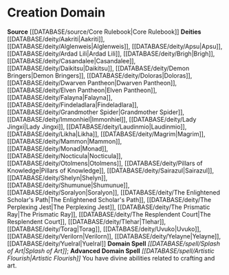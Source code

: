 ﻿---
advanced_domain_spell: '[[DATABASE/spell/Artistic Flourish|Artistic Flourish]]'
deity:
- '[[DATABASE/deity/Aakriti|Aakriti]]'
- '[[DATABASE/deity/Alglenweis|Alglenweis]]'
- '[[DATABASE/deity/Apsu|Apsu]]'
- '[[DATABASE/deity/Ardad Lili|Ardad Lili]]'
- '[[DATABASE/deity/Brigh|Brigh]]'
- '[[DATABASE/deity/Casandalee|Casandalee]]'
- '[[DATABASE/deity/Daikitsu|Daikitsu]]'
- '[[DATABASE/deity/Demon Bringers|DemonBringers]]'
- '[[DATABASE/deity/Doloras|Doloras]]'
- '[[DATABASE/deity/Dwarven Pantheon|Dwarven Pantheon]]'
- '[[DATABASE/deity/Elven Pantheon|Elven Pantheon]]'
- '[[DATABASE/deity/Falayna|Falayna]]'
- '[[DATABASE/deity/Findeladlara|Findeladlara]]'
- '[[DATABASE/deity/Grandmother Spider|Grandmother Spider]]'
- '[[DATABASE/deity/Immonhiel|Immonhiel]]'
- '[[DATABASE/deity/Lady Jingxi|Lady Jingxi]]'
- '[[DATABASE/deity/Laudinmio|Laudinmio]]'
- '[[DATABASE/deity/Likha|Likha]]'
- '[[DATABASE/deity/Magrim|Magrim]]'
- '[[DATABASE/deity/Mammon|Mammon]]'
- '[[DATABASE/deity/Monad|Monad]]'
- '[[DATABASE/deity/Nocticula|Nocticula]]'
- '[[DATABASE/deity/Otolmens|Otolmens]]'
- '[[DATABASE/deity/Pillars of Knowledge|Pillars of Knowledge]]'
- '[[DATABASE/deity/Sairazul|Sairazul]]'
- '[[DATABASE/deity/Shelyn|Shelyn]]'
- '[[DATABASE/deity/Shumunue|Shumunue]]'
- '[[DATABASE/deity/Soralyon|Soralyon]]'
- '[[DATABASE/deity/The Enlightened Scholar''s Path|TheEnlightened Scholar''s Path]]'
- '[[DATABASE/deity/The Perplexing Jest|The Perplexing Jest]]'
- '[[DATABASE/deity/The Prismatic Ray|The Prismatic Ray]]'
- '[[DATABASE/deity/The Resplendent Court|The Resplendent Court]]'
- '[[DATABASE/deity/Tlehar|Tlehar]]'
- '[[DATABASE/deity/Torag|Torag]]'
- '[[DATABASE/deity/Uvuko|Uvuko]]'
- '[[DATABASE/deity/Verilorn|Verilorn]]'
- '[[DATABASE/deity/Yelayne|Yelayne]]'
- '[[DATABASE/deity/Yuelral|Yuelral]]'
domain:
- '[[DATABASE/domain/Creation Domain|Creation]]'
domain_spell: '[[DATABASE/spell/Splash of Art|Splash of Art]]'
id: '5'
name: Creation Domain
rarity: Common
source: '[[DATABASE/source/Core Rulebook|Core Rulebook]]'
type: Domain

---
# Creation Domain

**Source** [[DATABASE/source/Core Rulebook|Core Rulebook]] 
**Deities** [[DATABASE/deity/Aakriti|Aakriti]], [[DATABASE/deity/Alglenweis|Alglenweis]], [[DATABASE/deity/Apsu|Apsu]], [[DATABASE/deity/Ardad Lili|Ardad Lili]], [[DATABASE/deity/Brigh|Brigh]], [[DATABASE/deity/Casandalee|Casandalee]], [[DATABASE/deity/Daikitsu|Daikitsu]], [[DATABASE/deity/Demon Bringers|Demon Bringers]], [[DATABASE/deity/Doloras|Doloras]], [[DATABASE/deity/Dwarven Pantheon|Dwarven Pantheon]], [[DATABASE/deity/Elven Pantheon|Elven Pantheon]], [[DATABASE/deity/Falayna|Falayna]], [[DATABASE/deity/Findeladlara|Findeladlara]], [[DATABASE/deity/Grandmother Spider|Grandmother Spider]], [[DATABASE/deity/Immonhiel|Immonhiel]], [[DATABASE/deity/Lady Jingxi|Lady Jingxi]], [[DATABASE/deity/Laudinmio|Laudinmio]], [[DATABASE/deity/Likha|Likha]], [[DATABASE/deity/Magrim|Magrim]], [[DATABASE/deity/Mammon|Mammon]], [[DATABASE/deity/Monad|Monad]], [[DATABASE/deity/Nocticula|Nocticula]], [[DATABASE/deity/Otolmens|Otolmens]], [[DATABASE/deity/Pillars of Knowledge|Pillars of Knowledge]], [[DATABASE/deity/Sairazul|Sairazul]], [[DATABASE/deity/Shelyn|Shelyn]], [[DATABASE/deity/Shumunue|Shumunue]], [[DATABASE/deity/Soralyon|Soralyon]], [[DATABASE/deity/The Enlightened Scholar's Path|The Enlightened Scholar's Path]], [[DATABASE/deity/The Perplexing Jest|The Perplexing Jest]], [[DATABASE/deity/The Prismatic Ray|The Prismatic Ray]], [[DATABASE/deity/The Resplendent Court|The Resplendent Court]], [[DATABASE/deity/Tlehar|Tlehar]], [[DATABASE/deity/Torag|Torag]], [[DATABASE/deity/Uvuko|Uvuko]], [[DATABASE/deity/Verilorn|Verilorn]], [[DATABASE/deity/Yelayne|Yelayne]], [[DATABASE/deity/Yuelral|Yuelral]]
**Domain Spell** _[[DATABASE/spell/Splash of Art|Splash of Art]]_; **Advanced Domain Spell** _[[DATABASE/spell/Artistic Flourish|Artistic Flourish]]_
You have divine abilities related to crafting and art.